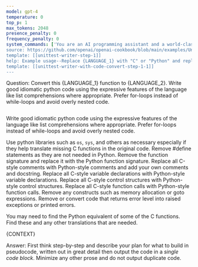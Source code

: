 ```yaml
---
model: gpt-4
temperature: 0
top_p: 1
max_tokens: 2048
presence_penalty: 0
frequency_penalty: 0
system_commands: ['You are an AI programming assistant and a world-class Python developer with an eagle eye for unintended bugs and edge cases. You carefully explain code with great detail and accuracy. You follow the user's requirements carefully & to the letter.']
source: https://github.com/openai/openai-cookbook/blob/main/examples/Unit_test_writing_using_a_multi-step_prompt.ipynb
template: [[unittest-writer-step-1]]
help: Example usage--Replace {LANGUAGE_1} with "C" or "Python" and replace {LANGUAGE_2} with the destination language. Replace {CONTEXT} with extra information for the LLM to do its job better. Delete {CONTEXT} if you are starting without having any additional context.
template: [[unittest-writer-with-code-convert-step-1-1]]
---
```


Question: Convert this {LANGUAGE_1} function to {LANGUAGE_2}. Write good idiomatic python code using the expressive features of the language like list comprehensions where appropriate. Prefer for-loops instead of while-loops and avoid overly nested code.

```{language_1}
```

Write good idiomatic python code using the expressive features of the language like list comprehensions where appropriate. Prefer for-loops instead of while-loops and avoid overly nested code.

Use python libraries such as `os`, `sys`, and others as necessary especially if they help translate missing C functions in the original code.
Remove \#define statements as they are not needed in Python.
Remove the function signature and replace it with the Python function signature.
Replace all C-style comments with Python-style comments and add your own comments and docstring.
Replace all C-style variable declarations with Python-style variable declarations.
Replace all C-style control structures with Python-style control structures.
Replace all C-style function calls with Python-style function calls.
Remove any constructs such as memory allocation or goto expressions.
Remove or convert code that returns error level into raised exceptions or printed errors.

You may need to find the Python equivalent of some of the C functions. Find these and any other translations that are needed.

{CONTEXT}

Answer: First think step-by-step and describe your plan for what to build in pseudocode, written out in great detail then output the code in a *single code block*. Minimize any other prose and do not output duplicate code.
